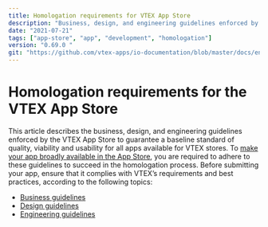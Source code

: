 ```yaml
---
title: Homologation requirements for VTEX App Store
description: "Business, design, and engineering guidelines enforced by the VTEX App Store to guarantee a baseline standard of quality, viability and usability for all apps available for VTEX stores."
date: "2021-07-21"
tags: ["app-store", "app", "development", "homologation"]
version: "0.69.0 "
git: "https://github.com/vtex-apps/io-documentation/blob/master/docs/en/Recipes/development/homologation-requirements-for-vtex-app-store.md"
---
```


# Homologation requirements for the VTEX App Store

This article describes the business, design, and engineering guidelines enforced by the VTEX App Store to guarantee a baseline standard of quality, viability and usability for all apps available for VTEX stores. To [make your app broadly available in the App Store](https://developers.vtex.com/vtex-developer-docs/docs/vtex-io-documentation-10-making-your-app-publicly-available#submitting-your-app-to-the-vtex-app-store), you are required to adhere to these guidelines to succeed in the homologation process.
Before submitting your app, ensure that it complies with VTEX’s requirements and best practices, according to the following topics: 

* [Business guidelines](https://developers.vtex.com/vtex-developer-docs/docs/vtex-io-documentation-business-guidelines-vtex-app-store)
* [Design guidelines](https://developers.vtex.com/vtex-developer-docs/docs/vtex-io-documentation-design-guidelines)
* [Engineering guidelines](https://developers.vtex.com/vtex-developer-docs/docs/vtex-io-documentation-engineering-guidelines)